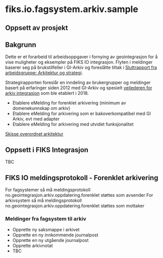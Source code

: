 # fiks.io.fagsystem.arkiv.sample

## Oppsett av prosjekt

## Bakgrunn
Dette er et forarbeid til arbeidsoppgaver i fornying av geointegrasjon for å vise muligheter og eksempler på FIKS IO integrasjon.
Flyten i meldinger baserer seg på brukstilfeller i GI-Arkiv og foreslåtte tiltak i [Sluttrapport fra arbeidsgruppe: Arkitektur og strategi](http://geointegrasjon.no/sluttrapport-fra-arbeidsgruppe-arkitektur-og-strategi/). 

Strategirapporten foreslår en inndeling av brukergrupper og meldinger basert på erfaringer siden 2012 med GI-Arkiv og spesielt [veilederen for arkiv integrasjon](http://geointegrasjon.no/arkiv/veileder-arkiv/veileder-arkiv-for-leverandor-av-klientsystem/veileder-for-gi-arkiv-integrasjon/) som ble etablert i 2018.

- Etablere eMelding for forenklet arkivering (minimum av domenekunnskap om arkiv)
- Etablere eMelding for arkivering som er bakoverkompatibel med GI Arkiv, evt med adapter
- Etablere eMelding for arkivering med utvidet funksjonalitet

[Skisse overordnet arkitektur]()

 ## Oppsett i FIKS Integrasjon
TBC

## FIKS IO meldingsprotokoll - Forenklet arkivering
For fagsystemer så må meldingsprotokoll no.geointegrasjon.arkiv.oppdatering.forenklet støttes som avsender
For arkivsystem så må meldingsprotokoll no.geointegrasjon.arkiv.oppdatering.forenklet støttes som mottaker

### Meldinger fra fagsystem til arkiv
- Opprette ny saksmappe i arkivet
- Opprette en ny innkommende journalpost
- Opprette en ny utgående journalpost
- Opprette arkivnotat
- TBC
